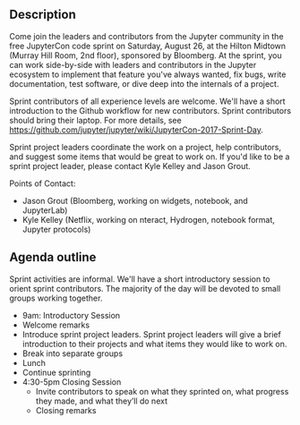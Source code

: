 
## Description

Come join the leaders and contributors from the Jupyter community in the free JupyterCon code sprint on Saturday, August 26, at the Hilton Midtown (Murray Hill Room, 2nd floor), sponsored by Bloomberg. At the sprint, you can work side-by-side with leaders and contributors in the Jupyter ecosystem to implement that feature you've always wanted, fix bugs, write documentation, test software, or dive deep into the internals of a project.

Sprint contributors of all experience levels are welcome. We'll have a short introduction to the Github workflow for new contributors. Sprint contributors should bring their laptop. For more details, see https://github.com/jupyter/jupyter/wiki/JupyterCon-2017-Sprint-Day.

Sprint project leaders coordinate the work on a project, help contributors, and suggest some items that would be great to work on. If you'd like to be a sprint project leader, please contact Kyle Kelley and Jason Grout.

Points of Contact:

* Jason Grout (Bloomberg, working on widgets, notebook, and JupyterLab)
* Kyle Kelley (Netflix, working on nteract, Hydrogen, notebook format, Jupyter protocols)

## Agenda outline
Sprint activities are informal. We'll have a short introductory session to orient sprint contributors. The majority of the day will be devoted to small groups working together.

* 9am: Introductory Session
* Welcome remarks
* Introduce sprint project leaders. Sprint project leaders will give a brief introduction to their projects and what items they would like to work on.
* Break into separate groups
* Lunch
* Continue sprinting
* 4:30-5pm Closing Session
  * Invite contributors to speak on what they sprinted on, what progress they made, and what they’ll do next
  * Closing remarks
